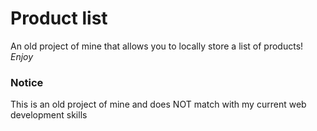 # Product list
An old project of mine that allows you to locally store a list of products! *Enjoy*

### Notice
This is an old project of mine and does NOT match with my current web development skills

